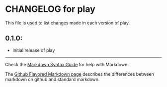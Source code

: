 # CHANGELOG for play

This file is used to list changes made in each version of play.

## 0.1.0:

* Initial release of play

- - -
Check the [Markdown Syntax Guide](http://daringfireball.net/projects/markdown/syntax) for help with Markdown.

The [Github Flavored Markdown page](http://github.github.com/github-flavored-markdown/) describes the differences between markdown on github and standard markdown.

